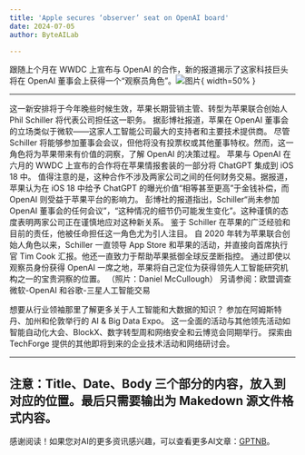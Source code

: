 ```yaml
---
title: 'Apple secures ‘observer’ seat on OpenAI board'
date: 2024-07-05
author: ByteAILab

---
```


跟随上个月在 WWDC 上宣布与 OpenAI 的合作，新的报道揭示了这家科技巨头将在 OpenAI 董事会上获得一个“观察员角色”。![图片](https://www.artificialintelligence-news.com/wp-content/uploads/sites/9/2024/07/apple-openai-board-ai-artificial-intelligence.jpg){ width=50% }

---

这一新安排将于今年晚些时候生效，苹果长期营销主管、转型为苹果联合创始人 Phil Schiller 将代表公司担任这一职务。
据彭博社报道，苹果在 OpenAI 董事会的立场类似于微软——这家人工智能公司最大的支持者和主要技术提供商。
尽管 Schiller 将能够参加董事会会议，但他将没有投票权或其他董事特权。然而，这一角色将为苹果带来有价值的洞察，了解 OpenAI 的决策过程。
苹果与 OpenAI 在六月的 WWDC 上宣布的合作将在苹果情报套装的一部分将 ChatGPT 集成到 iOS 18 中。
值得注意的是，这种合作不涉及两家公司之间的任何财务交易。据报道，苹果认为在 iOS 18 中给予 ChatGPT 的曝光价值“相等甚至更高”于金钱补偿，而 OpenAI 则受益于苹果平台的影响力。
彭博社的报道指出，Schiller“尚未参加 OpenAI 董事会的任何会议”，“这种情况的细节仍可能发生变化”。这种谨慎的态度表明两家公司正在谨慎地应对这种新关系。
鉴于 Schiller 在苹果的广泛经验和目前的责任，他被任命担任这一角色尤为引人注目。
自 2020 年转为苹果联合创始人角色以来，Schiller 一直领导 App Store 和苹果的活动，并直接向首席执行官 Tim Cook 汇报。他还一直致力于帮助苹果抵御全球反垄断指控。
通过即使以观察员身份获得 OpenAI 一席之地，苹果将自己定位为获得领先人工智能研究机构之一的宝贵洞察的位置。
（照片：Daniel McCullough）
另请参阅：欧盟调查微软-OpenAI 和谷歌-三星人工智能交易

想要从行业领袖那里了解更多关于人工智能和大数据的知识？ 参加在阿姆斯特丹、加州和伦敦举行的 AI & Big Data Expo。 这一全面的活动与其他领先活动如智能自动化大会、BlockX、数字转型周和网络安全和云博览会同期举行。
探索由 TechForge 提供的其他即将到来的企业技术活动和网络研讨会。

---

注意：Title、Date、Body 三个部分的内容，放入到对应的位置。最后只需要输出为 Makedown 源文件格式内容。
---
感谢阅读！如果您对AI的更多资讯感兴趣，可以查看更多AI文章：[GPTNB](https://gptnb.com)。